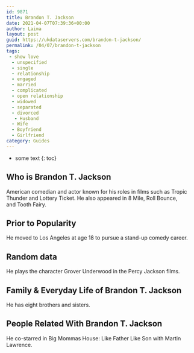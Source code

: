 ```yaml
---
id: 9871
title: Brandon T. Jackson
date: 2021-04-07T07:39:36+00:00
author: Laima
layout: post
guid: https://ukdataservers.com/brandon-t-jackson/
permalink: /04/07/brandon-t-jackson
tags:
 - show love
  - unspecified
  - single
  - relationship
  - engaged
  - married
  - complicated
  - open relationship
  - widowed
  - separated
  - divorced
   - Husband
  - Wife
  - Boyfriend
  - Girlfriend
category: Guides
---
```


* some text
{: toc}


## Who is Brandon T. Jackson
                  
                  
                  
American comedian and actor known for his roles in films such as Tropic Thunder and Lottery Ticket. He also appeared in 8 Mile, Roll Bounce, and Tooth Fairy. 
                  
              
            
              
            
                
                
                
## Prior to Popularity
                  
                  
                  
He moved to Los Angeles at age 18 to pursue a stand-up comedy career. 
                  
              
            
              
            
                
                
                
## Random data
                  
                  
                  
He plays the character Grover Underwood in the Percy Jackson films. 
                  
              
            
              
            
                
                
                
## Family & Everyday Life of Brandon T. Jackson
                  
                  
                  
He has eight brothers and sisters. 
                  
              
            
              
            
                
                
                
## People Related With Brandon T. Jackson
                  
                  
                  
He co-starred in Big Mommas House: Like Father Like Son with Martin Lawrence.  
                  
              
            
              
            
                
              
            
              
              
            
            
              
            
          
          
          